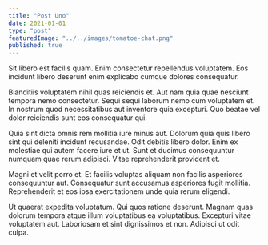 ```yaml
---
title: "Post Uno"
date: 2021-01-01
type: "post"
featuredImage: "../../images/tomatoe-chat.png"
published: true
---
```


Sit libero est facilis quam. Enim consectetur repellendus voluptatem. Eos incidunt libero deserunt enim explicabo cumque dolores consequatur.

Blanditiis voluptatem nihil quas reiciendis et. Aut nam quia quae nesciunt tempora nemo consectetur. Sequi sequi laborum nemo cum voluptatem et. In nostrum quod necessitatibus aut inventore quia excepturi. Quo beatae vel dolor reiciendis sunt eos consequatur qui.

Quia sint dicta omnis rem mollitia iure minus aut. Dolorum quia quis libero sint qui deleniti incidunt recusandae. Odit debitis libero dolor. Enim ex molestiae qui autem facere iure et ut. Sunt et ducimus consequuntur numquam quae rerum adipisci. Vitae reprehenderit provident et.

Magni et velit porro et. Et facilis voluptas aliquam non facilis asperiores consequuntur aut. Consequatur sunt accusamus asperiores fugit mollitia. Reprehenderit et eos ipsa exercitationem unde quia rerum eligendi.

Ut quaerat expedita voluptatum. Qui quos ratione deserunt. Magnam quas dolorum tempora atque illum voluptatibus ea voluptatibus. Excepturi vitae voluptatem aut. Laboriosam et sint dignissimos et non. Adipisci ut odit culpa.
